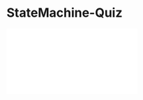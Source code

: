 # StateMachine-Quiz 
<!-- <img src="https://github.com/temptempest/StateMachine-Quiz/raw/main/image.pdf"/> -->
<embed src="image.pdf" type="application/pdf">

<object data="image.pdf" type="application/pdf" width="100%"> 
</object>
